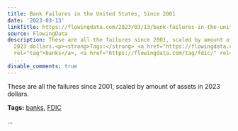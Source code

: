 ```yaml
---
title: Bank Failures in the United States, Since 2001
date: '2023-03-13'
linkTitle: https://flowingdata.com/2023/03/13/bank-failures-in-the-united-states-since-2001/
source: FlowingData
description: These are all the failures since 2001, scaled by amount of assets in
  2023 dollars.<p><strong>Tags:</strong> <a href="https://flowingdata.com/tag/banks/"
  rel="tag">banks</a>, <a href="https://flowingdata.com/tag/fdic/" rel="tag">FDIC</a></p>
  ...
disable_comments: true
---
```

These are all the failures since 2001, scaled by amount of assets in 2023 dollars.<p><strong>Tags:</strong> <a href="https://flowingdata.com/tag/banks/" rel="tag">banks</a>, <a href="https://flowingdata.com/tag/fdic/" rel="tag">FDIC</a></p> ...